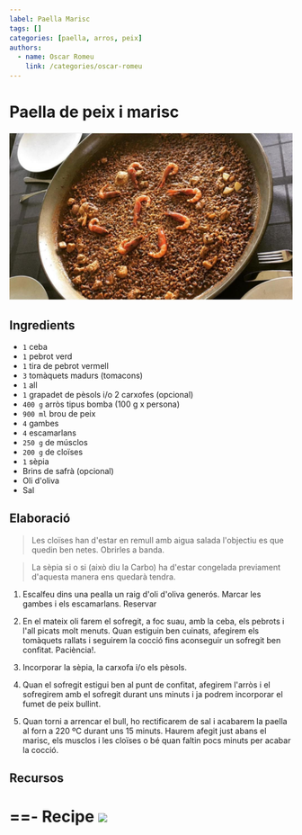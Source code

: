 ```yaml
---
label: Paella Marisc
tags: []
categories: [paella, arros, peix]
authors:
  - name: Oscar Romeu
    link: /categories/oscar-romeu
---
```


# Paella de peix i marisc
![Paella clàssica.](/static/banners/paellamarisc.jpg)

## Ingredients
- `1` ceba
- `1` pebrot verd
- `1` tira de pebrot vermell
- `3` tomàquets madurs (tomacons)
- `1` all 
- `1` grapadet de pèsols i/o 2 carxofes (opcional)
- `400 g` arròs tipus bomba (100 g x persona)
- `900 ml` brou de peix
- `4` gambes
- `4` escamarlans
- `250 g` de músclos
- `200 g` de cloïses
- `1` sèpia
- Brins de safrà (opcional)
- Oli d'oliva
- Sal

## Elaboració

> Les cloïses han d'estar en remull amb aigua salada l'objectiu es que quedin ben netes. Obrirles a banda.

> La sèpia si o si (això diu la Carbo) ha d'estar congelada previament d'aquesta manera ens quedarà tendra.


1. Escalfeu dins una pealla un raig d'oli d'oliva generós. Marcar les gambes i els escamarlans. Reservar

2. En el mateix oli farem el sofregit, a foc suau, amb la ceba, els pebrots i l'all picats molt menuts. Quan estiguin ben cuinats, afegirem els tomàquets rallats i seguirem la cocció fins aconseguir un sofregit ben confitat. Paciència!. 

3. Incorporar la sèpia, la carxofa i/o els pèsols. 

4. Quan el sofregit estigui ben al punt de confitat, afegirem l'arròs i el sofregirem amb el sofregit durant uns minuts i ja podrem incorporar el fumet de peix bullint.

5. Quan torni a arrencar el bull, ho rectificarem de sal i acabarem la paella al forn a 220 ºC durant uns 15 minuts. Haurem afegit just abans el marisc, els musclos i les cloïses o bé quan faltin pocs minuts per acabar la cocció.

## Recursos
==- Recipe
![](/static/recipes/paellamarisc.jpg)
===
